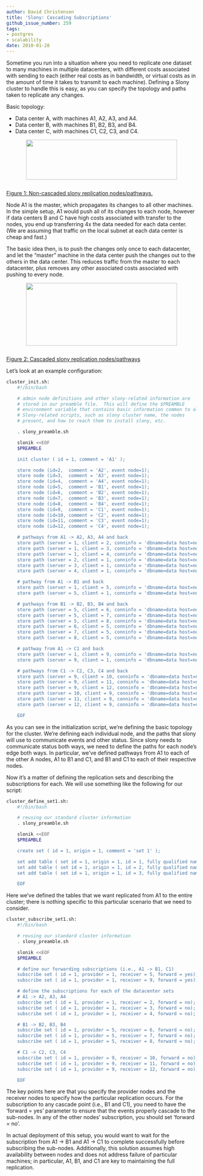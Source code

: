 ```yaml
---
author: David Christensen
title: 'Slony: Cascading Subscriptions'
github_issue_number: 259
tags:
- postgres
- scalability
date: 2010-01-28
---
```




Sometime you run into a situation where you need to replicate one
dataset to many machines in multiple datacenters, with different costs
associated with sending to each (either real costs as in bandwidth, or
virtual costs as in the amount of time it takes to transmit to each
machine). Defining a Slony cluster to handle this is easy, as you can
specify the topology and paths taken to replicate any changes.

Basic topology:
- Data center A, with machines A1, A2, A3, and A4.
- Data center B, with machines B1, B2, B3, and B4.
- Data center C, with machines C1, C2, C3, and C4.

<a href="https://4.bp.blogspot.com/_eLhk5Eevkf8/S2H5apImCRI/AAAAAAAAABk/24-aTF5wp50/s1600-h/slony_non_cascaded_pathways.png" onblur="try {parent.deselectBloggerImageGracefully();} catch(e) {}"><img alt="" border="0" id="BLOGGER_PHOTO_ID_5431896861699344658" src="/blog/2010/01/postgres-slony-cascading-subscription/image-0.png" style="display:block; margin:0px auto 10px; text-align:center;cursor:pointer; cursor:hand;width: 400px; height: 106px;"/><br/>Figure 1: Non-cascaded slony replication nodes/pathways.
</a>

Node A1 is the master, which propagates its changes to all other
machines. In the simple setup, A1 would push all of its changes to
each node, however if data centers B and C have high costs associated
with transfer to the nodes, you end up transferring 4x the data needed
for each data center. (We are assuming that traffic on the local
subnet at each data center is cheap and fast.)

The basic idea then, is to push the changes only once to each
datacenter, and let the “master” machine in the data center push the
changes out to the others in the data center. This reduces traffic
from the master to each datacenter, plus removes any other associated
costs associated with pushing to every node.

<a href="https://2.bp.blogspot.com/_eLhk5Eevkf8/S2H56IeyG1I/AAAAAAAAABs/_LxqX_P0n5I/s1600-h/slony_cascaded_pathways.png" onblur="try {parent.deselectBloggerImageGracefully();} catch(e) {}"><img alt="" border="0" id="BLOGGER_PHOTO_ID_5431897402689854290" src="/blog/2010/01/postgres-slony-cascading-subscription/image-1.png" style="display:block; margin:0px auto 10px; text-align:center;cursor:pointer; cursor:hand;width: 400px; height: 166px;"/><br/>
Figure 2: Cascaded slony replication nodes/pathways</a>

Let’s look at an example configuration:

```bash
cluster_init.sh:
    #!/bin/bash

    # admin node definitions and other slony-related information are
    # stored in our preamble file.  This will define the $PREAMBLE
    # environment variable that contains basic information common to all
    # Slony-related scripts, such as slony cluster name, the nodes
    # present, and how to reach them to install slony, etc.

    . slony_preamble.sh

    slonik <<EOF
    $PREAMBLE

    init cluster ( id = 1, comment = 'A1' );

    store node (id=2,  comment = 'A2', event node=1);
    store node (id=3,  comment = 'A3', event node=1);
    store node (id=4,  comment = 'A4', event node=1);
    store node (id=5,  comment = 'B1', event node=1);
    store node (id=6,  comment = 'B2', event node=1);
    store node (id=7,  comment = 'B3', event node=1);
    store node (id=8,  comment = 'B4', event node=1);
    store node (id=9,  comment = 'C1', event node=1);
    store node (id=10, comment = 'C2', event node=1);
    store node (id=11, comment = 'C3', event node=1);
    store node (id=12, comment = 'C4', event node=1);

    # pathways from A1 -> A2, A3, A4 and back
    store path (server = 1, client = 2, conninfo = 'dbname=data host=node2.datacenter-a.com');
    store path (server = 1, client = 3, conninfo = 'dbname=data host=node3.datacenter-a.com');
    store path (server = 1, client = 4, conninfo = 'dbname=data host=node4.datacenter-a.com');
    store path (server = 2, client = 1, conninfo = 'dbname=data host=node1.datacenter-a.com');
    store path (server = 3, client = 1, conninfo = 'dbname=data host=node1.datacenter-a.com');
    store path (server = 4, client = 1, conninfo = 'dbname=data host=node1.datacenter-a.com');

    # pathway from A1 -> B1 and back
    store path (server = 1, client = 5, conninfo = 'dbname=data host=node1.datacenter-b.com');
    store path (server = 5, client = 1, conninfo = 'dbname=data host=node1.datacenter-a.com');

    # pathways from B1 -> B2, B3, B4 and back
    store path (server = 5, client = 6, conninfo = 'dbname=data host=node2.datacenter-b.com');
    store path (server = 5, client = 7, conninfo = 'dbname=data host=node3.datacenter-b.com');
    store path (server = 5, client = 8, conninfo = 'dbname=data host=node4.datacenter-b.com');
    store path (server = 6, client = 5, conninfo = 'dbname=data host=node1.datacenter-b.com');
    store path (server = 7, client = 5, conninfo = 'dbname=data host=node1.datacenter-b.com');
    store path (server = 8, client = 5, conninfo = 'dbname=data host=node1.datacenter-b.com');

    # pathway from A1 -> C1 and back
    store path (server = 1, client = 9, conninfo = 'dbname=data host=node1.datacenter-c.com');
    store path (server = 9, client = 1, conninfo = 'dbname=data host=node1.datacenter-a.com');

    # pathways from C1 -> C2, C3, C4 and back
    store path (server = 9, client = 10, conninfo = 'dbname=data host=node2.datacenter-c.com');
    store path (server = 9, client = 11, conninfo = 'dbname=data host=node3.datacenter-c.com');
    store path (server = 9, client = 12, conninfo = 'dbname=data host=node4.datacenter-c.com');
    store path (server = 10, client = 9, conninfo = 'dbname=data host=node1.datacenter-c.com');
    store path (server = 11, client = 9, conninfo = 'dbname=data host=node1.datacenter-c.com');
    store path (server = 12, client = 9, conninfo = 'dbname=data host=node1.datacenter-c.com');

    EOF
```

As you can see in the initialization script, we’re defining the basic
topology for the cluster. We’re defining each individual node, and
the paths that slony will use to communicate events and other status.
Since slony needs to communicate status both ways, we need to define
the paths for each node’s edge both ways. In particular, we’ve
defined pathways from A1 to each of the other A nodes, A1 to B1 and
C1, and B1 and C1 to each of their respective nodes.

Now it’s a matter of defining the replication sets and describing the
subscriptions for each. We will use something like the following for
our script:

```bash
cluster_define_set1.sh:
    #!/bin/bash

    # reusing our standard cluster information
    . slony_preamble.sh

    slonik <<EOF
    $PREAMBLE

    create set ( id = 1, origin = 1, comment = 'set 1' );

    set add table ( set id = 1, origin = 1, id = 1, fully qualified name = 'public.table1');
    set add table ( set id = 1, origin = 1, id = 2, fully qualified name = 'public.table2');
    set add table ( set id = 1, origin = 1, id = 3, fully qualified name = 'public.table3');

    EOF
```

Here we’ve defined the tables that we want replicated from A1 to the
entire cluster; there is nothing specific to this particular scenario
that we need to consider.

```bash
cluster_subscribe_set1.sh:
    #!/bin/bash

    # reusing our standard cluster information
    . slony_preamble.sh

    slonik <<EOF
    $PREAMBLE

    # define our forwarding subscriptions (i.e., A1 -> B1, C1)
    subscribe set ( id = 1, provider = 1, receiver = 5, forward = yes);
    subscribe set ( id = 1, provider = 1, receiver = 9, forward = yes);

    # define the subscriptions for each of the datacenter sets
    # A1 -> A2, A3, A4
    subscribe set ( id = 1, provider = 1, receiver = 2, forward = no);
    subscribe set ( id = 1, provider = 1, receiver = 3, forward = no);
    subscribe set ( id = 1, provider = 1, receiver = 4, forward = no);

    # B1 -> B2, B3, B4
    subscribe set ( id = 1, provider = 5, receiver = 6, forward = no);
    subscribe set ( id = 1, provider = 5, receiver = 7, forward = no);
    subscribe set ( id = 1, provider = 5, receiver = 8, forward = no);

    # C1 -> C2, C3, C4
    subscribe set ( id = 1, provider = 9, receiver = 10, forward = no);
    subscribe set ( id = 1, provider = 9, receiver = 11, forward = no);
    subscribe set ( id = 1, provider = 9, receiver = 12, forward = no);

    EOF
```

The key points here are that you specify the provider nodes and the
receiver nodes to specify how the particular replication occurs. For
the subscription to any cascade point (i.e., B1 and C1), you need to
have the ‘forward = yes’ parameter to ensure that the events properly
cascade to the sub-nodes. In any of the other nodes’ subscription,
you should set ‘forward = no’.

In actual deployment of this setup, you would want to wait for the
subscription from A1 -> B1 and A1 -> C1 to complete successfully
before subscribing the sub-nodes. Additionally, this solution assumes
high availability between nodes and does not address failure of
particular machines; in particular, A1, B1, and C1 are key to
maintaining the full replication.


